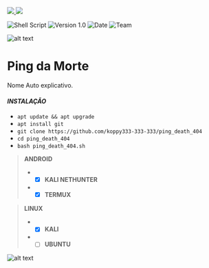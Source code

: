
<a href="https://www.instagram.com/koppyyy_" alt="Instagram" target="_blank">
<img src="https://img.shields.io/badge/-Instagram-DF0174?style=for-the-badge&labelColor=DF0174&logo=instagram&logoColor=white&link=https://www.instagram.com/koppyyy_">
<a href="https://wa.me/554991884706" alt="WhatsApp" target="_blank">
<img src="https://img.shields.io/badge/WhatsApp-25D366?style=for-the-badge&logo=whatsapp&logoColor=white&link=https://wa.me/554792433327">
</a>

![Shell Script](https://img.shields.io/badge/shell_script-%23121011.svg?style=for-the-badge&logo=gnu-bash&logoColor=white)
![[Version 1.0](https://github.com/koppy333-333-333)](http://img.shields.io/badge/version-v1.0-red.svg)
![[Date](https://github.com/koppy333-333-333)](http://img.shields.io/badge/date-10/06/2022-red.svg)
![[Team](https://github.com/koppy333-333-333)](http://img.shields.io/badge/Team-404-red.svg)

![alt text](https://i.imgur.com/BAAdzBt.gif)

# Ping da Morte
Nome Auto explicativo.

#### *INSTALAÇÃO*  
 - `apt update && apt upgrade`
 - `apt install git`
 - `git clone https://github.com/koppy333-333-333/ping_death_404`
 - `cd ping_death_404`
 - `bash ping_death_404.sh`  

> **ANDROID**
> - - [x] **KALI NETHUNTER**
> - - [x] **TERMUX**  

> **LINUX**
> - - [x] **KALI**
> - - [ ] **UBUNTU**

![alt text](https://i.imgur.com/BAAdzBt.gif)
